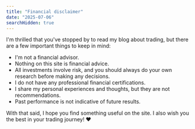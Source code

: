 ```yaml
---
title: "Financial disclaimer"
date: "2025-07-06"
searchHidden: true
---
```


I'm thrilled that you've stopped by to read my blog about trading, but there are a few important things to keep in mind:

* I'm not a financial advisor.
* Nothing on this site is financial advice.
* All investments involve risk, and you should always do your own research before making any decisions.
* I do not have any professional financial certifications.
* I share my personal experiences and thoughts, but they are not recommendations.
* Past performance is not indicative of future results.

With that said, I hope you find something useful on the site.
I also wish you the best in your trading journey! ❤️
